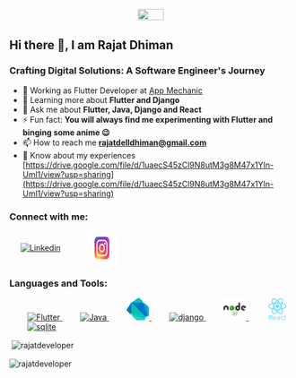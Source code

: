 <p align="center">
 <img src="https://media2.giphy.com/media/j7k6JOp8LufhXspVfu/giphy.gif?cid=ecf05e47m3vacsts5fthipjgu8wbhnjcvztklh15knw54iq4&ep=v1_gifs_search&rid=giphy.gif&ct=g" width="30%" height="30%" />
</p>

<h2 >Hi there 👋, I am Rajat Dhiman</h2>
<h3 >Crafting Digital Solutions: A Software Engineer's Journey</h3>

- 🔭 Working as Flutter Developer at [App Mechanic](https://www.linkedin.com/company/app-mechanic/)
- 🌱 Learning more about **Flutter and Django**
- 💬 Ask me about **Flutter, Java, Django and React**
- ⚡ Fun fact: **You will always find me experimenting with Flutter and binging some anime 😉**
- 📫 How to reach me **rajatdelldhiman@gmail.com**
- 📄 Know about my experiences [https://drive.google.com/file/d/1uaecS45zCl9N8utM3g8M47x1Yln-Uml1/view?usp=sharing](https://drive.google.com/file/d/1uaecS45zCl9N8utM3g8M47x1Yln-Uml1/view?usp=sharing)
<h3 align="left">Connect with me:</h3>
<p align="left" >

<a href="https://linkedin.com/in/rajat-dhiman-dev" target="blank"><img hspace ="20" align="center" src="https://www.vectorlogo.zone/logos/linkedin/linkedin-tile.svg" alt="Linkedin" height="40" width="40" /></a>
<a href="https://www.instagram.com/rajat_dhiman._/" target="blank"><img hspace ="20" align="center" src="https://raw.githubusercontent.com/shatanikmahanty/shatanikmahanty/main/assets/insta.svg" alt="Insta" height="60" width="60" /></a>

</p>

<h3 align="left">Languages and Tools:</h3>
<p align="left">

&emsp;&emsp;
<a href="https://flutter.dev" target="_blank"> <img src="https://www.vectorlogo.zone/logos/flutterio/flutterio-icon.svg" alt="Flutter" width="40" height="40"/> </a>
&emsp;&emsp;
<a href="https://www.java.com/en/" target="_blank"> <img src="https://www.vectorlogo.zone/logos/java/java-icon.svg" alt="Java" width="40" height="40"/> </a>
&emsp;&emsp;
<a href="https://dart.dev/" target="_blank"> <img src="https://raw.githubusercontent.com/shatanikmahanty/shatanikmahanty/main/assets/dartlang-icon.svg" alt="Dart" width="40" height="40"/> </a>
&emsp;&emsp;
<a href="https://www.djangoproject.com/" target="_blank" rel="noreferrer"> <img src="https://cdn.worldvectorlogo.com/logos/django.svg" alt="django" width="40" height="40"/> </a>
&emsp;&emsp;
<a href="https://nodejs.org" target="_blank" rel="noreferrer"> <img src="https://raw.githubusercontent.com/devicons/devicon/master/icons/nodejs/nodejs-original-wordmark.svg" alt="nodejs" width="40" height="40"/> </a>
&emsp;&emsp;
<a href="https://reactjs.org/" target="_blank" rel="noreferrer"> <img src="https://raw.githubusercontent.com/devicons/devicon/master/icons/react/react-original-wordmark.svg" alt="react" width="40" height="40"/> </a>
&emsp;&emsp;
<a href="https://www.sqlite.org/" target="_blank" rel="noreferrer"> <img src="https://www.vectorlogo.zone/logos/sqlite/sqlite-icon.svg" alt="sqlite" width="40" height="40"/> </a>

<p>&nbsp;<img align="center" src="https://github-readme-stats.vercel.app/api?username=rajatdeveloper&show_icons=true&locale=en" alt="rajatdeveloper" /></p>

<p><img align="center" src="https://github-readme-streak-stats.herokuapp.com/?user=rajatdeveloper&" alt="rajatdeveloper" /></p>
